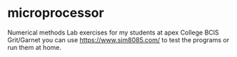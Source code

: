 # microprocessor
Numerical methods Lab exercises for my students at apex College BCIS Grit/Garnet 
you can use https://www.sim8085.com/ to test the programs or run them at home.
